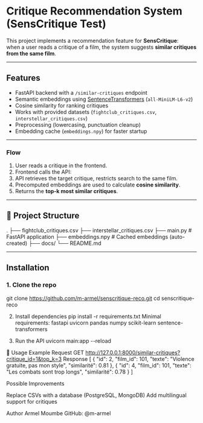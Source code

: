 # Critique Recommendation System (SensCritique Test)

This project implements a recommendation feature for **SensCritique**:  
when a user reads a critique of a film, the system suggests **similar critiques from the same film**.

---

## Features
- FastAPI backend with a `/similar-critiques` endpoint
- Semantic embeddings using [SentenceTransformers](https://www.sbert.net/) (`all-MiniLM-L6-v2`)
- Cosine similarity for ranking critiques
- Works with provided datasets (`fightclub_critiques.csv`, `interstellar_critiques.csv`)
- Preprocessing (lowercasing, punctuation cleanup)
- Embedding cache (`embeddings.npy`) for faster startup

---

### Flow
1. User reads a critique in the frontend.  
2. Frontend calls the API:  
3. API retrieves the target critique, restricts search to the same film.  
4. Precomputed embeddings are used to calculate **cosine similarity**.  
5. Returns the **top-k most similar critiques**.  

---

## 📂 Project Structure
.
├── fightclub_critiques.csv
├── interstellar_critiques.csv
├── main.py # FastAPI application
├── embeddings.npy # Cached embeddings (auto-created)
├── docs/
└── README.md

---

## Installation

### 1. Clone the repo

git clone https://github.com/m-armel/senscritique-reco.git
cd senscritique-reco

2. Install dependencies
pip install -r requirements.txt
Minimal requirements:
fastapi
uvicorn
pandas
numpy
scikit-learn
sentence-transformers

3. Run the API
uvicorn main:app --reload

📌 Usage Example
Request
GET http://127.0.0.1:8000/similar-critiques?critique_id=1&top_k=3
Response
[
  {
    "id": 2,
    "film_id": 101,
    "texte": "Violence gratuite, pas mon style",
    "similarité": 0.81
  },
  {
    "id": 4,
    "film_id": 101,
    "texte": "Les combats sont trop longs",
    "similarité": 0.78
  }
]

Possible Improvements

Replace CSVs with a database (PostgreSQL, MongoDB)
Add multilingual support for critiques

Author
Armel Moumbe
GitHub: @m-armel
